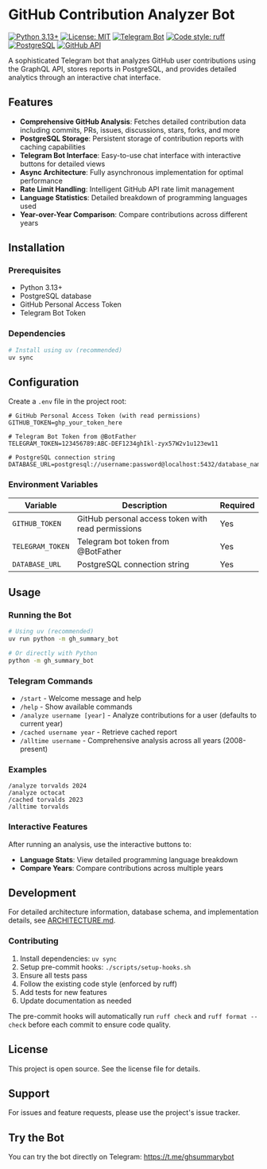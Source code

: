 # GitHub Contribution Analyzer Bot

[![Python 3.13+](https://img.shields.io/badge/python-3.13+-blue.svg)](https://www.python.org/downloads/)
[![License: MIT](https://img.shields.io/badge/License-MIT-yellow.svg)](https://opensource.org/licenses/MIT)
[![Telegram Bot](https://img.shields.io/badge/telegram-@ghsummarybot-blue.svg)](https://t.me/ghsummarybot)
[![Code style: ruff](https://img.shields.io/endpoint?url=https://raw.githubusercontent.com/astral-sh/ruff/main/assets/badge/v2.json)](https://github.com/astral-sh/ruff)
[![PostgreSQL](https://img.shields.io/badge/PostgreSQL-316192?logo=postgresql&logoColor=white)](https://www.postgresql.org/)
[![GitHub API](https://img.shields.io/badge/GitHub%20API-v4%20GraphQL-181717?logo=github)](https://docs.github.com/en/graphql)

A sophisticated Telegram bot that analyzes GitHub user contributions using the GraphQL API, stores reports in PostgreSQL, and provides detailed analytics through an interactive chat interface.

## Features

- **Comprehensive GitHub Analysis**: Fetches detailed contribution data including commits, PRs, issues, discussions, stars, forks, and more
- **PostgreSQL Storage**: Persistent storage of contribution reports with caching capabilities
- **Telegram Bot Interface**: Easy-to-use chat interface with interactive buttons for detailed views
- **Async Architecture**: Fully asynchronous implementation for optimal performance
- **Rate Limit Handling**: Intelligent GitHub API rate limit management
- **Language Statistics**: Detailed breakdown of programming languages used
- **Year-over-Year Comparison**: Compare contributions across different years

## Installation

### Prerequisites

- Python 3.13+
- PostgreSQL database
- GitHub Personal Access Token
- Telegram Bot Token

### Dependencies

```bash
# Install using uv (recommended)
uv sync
```

## Configuration

Create a `.env` file in the project root:

```env
# GitHub Personal Access Token (with read permissions)
GITHUB_TOKEN=ghp_your_token_here

# Telegram Bot Token from @BotFather
TELEGRAM_TOKEN=123456789:ABC-DEF1234ghIkl-zyx57W2v1u123ew11

# PostgreSQL connection string
DATABASE_URL=postgresql://username:password@localhost:5432/database_name
```

### Environment Variables

| Variable         | Description                                        | Required |
| ---------------- | -------------------------------------------------- | -------- |
| `GITHUB_TOKEN`   | GitHub personal access token with read permissions | Yes      |
| `TELEGRAM_TOKEN` | Telegram bot token from @BotFather                 | Yes      |
| `DATABASE_URL`   | PostgreSQL connection string                       | Yes      |

## Usage

### Running the Bot

```bash
# Using uv (recommended)
uv run python -m gh_summary_bot

# Or directly with Python
python -m gh_summary_bot
```

### Telegram Commands

- `/start` - Welcome message and help
- `/help` - Show available commands
- `/analyze username [year]` - Analyze contributions for a user (defaults to current year)
- `/cached username year` - Retrieve cached report
- `/alltime username` - Comprehensive analysis across all years (2008-present)

### Examples

```
/analyze torvalds 2024
/analyze octocat
/cached torvalds 2023
/alltime torvalds
```

### Interactive Features

After running an analysis, use the interactive buttons to:

- **Language Stats**: View detailed programming language breakdown
- **Compare Years**: Compare contributions across multiple years

## Development

For detailed architecture information, database schema, and implementation details, see [ARCHITECTURE.md](ARCHITECTURE.md).

### Contributing

1. Install dependencies: `uv sync`
2. Setup pre-commit hooks: `./scripts/setup-hooks.sh`
3. Ensure all tests pass
4. Follow the existing code style (enforced by ruff)
5. Add tests for new features
6. Update documentation as needed

The pre-commit hooks will automatically run `ruff check` and `ruff format --check` before each commit to ensure code quality.

## License

This project is open source. See the license file for details.

## Support

For issues and feature requests, please use the project's issue tracker.

## Try the Bot

You can try the bot directly on Telegram: https://t.me/ghsummarybot
